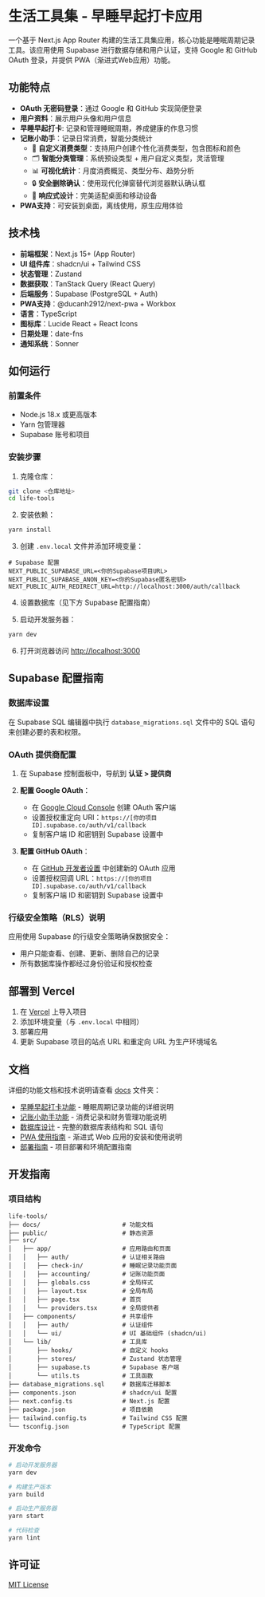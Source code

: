 # 生活工具集 - 早睡早起打卡应用

一个基于 Next.js App Router 构建的生活工具集应用，核心功能是睡眠周期记录工具。该应用使用 Supabase 进行数据存储和用户认证，支持 Google 和 GitHub OAuth 登录，并提供 PWA（渐进式Web应用）功能。

## 功能特点

- **OAuth 无密码登录**：通过 Google 和 GitHub 实现简便登录
- **用户资料**：展示用户头像和用户信息
- **早睡早起打卡**: 记录和管理睡眠周期，养成健康的作息习惯
- **记账小助手**：记录日常消费，智能分类统计
  - 🎨 **自定义消费类型**：支持用户创建个性化消费类型，包含图标和颜色
  - 🗂️ **智能分类管理**：系统预设类型 + 用户自定义类型，灵活管理
  - 📊 **可视化统计**：月度消费概览、类型分布、趋势分析
  - 🔒 **安全删除确认**：使用现代化弹窗替代浏览器默认确认框
  - 📱 **响应式设计**：完美适配桌面和移动设备
- **PWA支持**：可安装到桌面，离线使用，原生应用体验

## 技术栈

- **前端框架**：Next.js 15+ (App Router)
- **UI 组件库**：shadcn/ui + Tailwind CSS
- **状态管理**：Zustand
- **数据获取**：TanStack Query (React Query)
- **后端服务**：Supabase (PostgreSQL + Auth)
- **PWA支持**：@ducanh2912/next-pwa + Workbox
- **语言**：TypeScript
- **图标库**：Lucide React + React Icons
- **日期处理**：date-fns
- **通知系统**：Sonner

## 如何运行

### 前置条件

- Node.js 18.x 或更高版本
- Yarn 包管理器
- Supabase 账号和项目

### 安装步骤

1. 克隆仓库：

```bash
git clone <仓库地址>
cd life-tools
```

2. 安装依赖：

```bash
yarn install
```

3. 创建 `.env.local` 文件并添加环境变量：

```env
# Supabase 配置
NEXT_PUBLIC_SUPABASE_URL=<你的Supabase项目URL>
NEXT_PUBLIC_SUPABASE_ANON_KEY=<你的Supabase匿名密钥>
NEXT_PUBLIC_AUTH_REDIRECT_URL=http://localhost:3000/auth/callback
```

4. 设置数据库（见下方 Supabase 配置指南）

5. 启动开发服务器：

```bash
yarn dev
```

6. 打开浏览器访问 [http://localhost:3000](http://localhost:3000)

## Supabase 配置指南

### 数据库设置

在 Supabase SQL 编辑器中执行 `database_migrations.sql` 文件中的 SQL 语句来创建必要的表和权限。

### OAuth 提供商配置

1. 在 Supabase 控制面板中，导航到 **认证 > 提供商**

2. **配置 Google OAuth**：
   - 在 [Google Cloud Console](https://console.cloud.google.com/) 创建 OAuth 客户端
   - 设置授权重定向 URI：`https://[你的项目ID].supabase.co/auth/v1/callback`
   - 复制客户端 ID 和密钥到 Supabase 设置中

3. **配置 GitHub OAuth**：
   - 在 [GitHub 开发者设置](https://github.com/settings/developers) 中创建新的 OAuth 应用
   - 设置授权回调 URL：`https://[你的项目ID].supabase.co/auth/v1/callback`
   - 复制客户端 ID 和密钥到 Supabase 设置中

### 行级安全策略（RLS）说明

应用使用 Supabase 的行级安全策略确保数据安全：
- 用户只能查看、创建、更新、删除自己的记录
- 所有数据库操作都经过身份验证和授权检查

## 部署到 Vercel

1. 在 [Vercel](https://vercel.com) 上导入项目
2. 添加环境变量（与 `.env.local` 中相同）
3. 部署应用
4. 更新 Supabase 项目的站点 URL 和重定向 URL 为生产环境域名

## 文档

详细的功能文档和技术说明请查看 [docs](./docs/) 文件夹：

- [早睡早起打卡功能](./docs/check-in.md) - 睡眠周期记录功能的详细说明
- [记账小助手功能](./docs/accounting.md) - 消费记录和财务管理功能说明
- [数据库设计](./docs/database.md) - 完整的数据库表结构和 SQL 语句
- [PWA 使用指南](./docs/pwa-guide.md) - 渐进式 Web 应用的安装和使用说明
- [部署指南](./docs/deployment.md) - 项目部署和环境配置指南

## 开发指南

### 项目结构

```
life-tools/
├── docs/                       # 功能文档
├── public/                     # 静态资源
├── src/
│   ├── app/                    # 应用路由和页面
│   │   ├── auth/               # 认证相关路由
│   │   ├── check-in/           # 睡眠记录功能页面
│   │   ├── accounting/         # 记账功能页面
│   │   ├── globals.css         # 全局样式
│   │   ├── layout.tsx          # 全局布局
│   │   ├── page.tsx            # 首页
│   │   └── providers.tsx       # 全局提供者
│   ├── components/             # 共享组件
│   │   ├── auth/               # 认证组件
│   │   └── ui/                 # UI 基础组件 (shadcn/ui)
│   └── lib/                    # 工具库
│       ├── hooks/              # 自定义 hooks
│       ├── stores/             # Zustand 状态管理
│       ├── supabase.ts         # Supabase 客户端
│       └── utils.ts            # 工具函数
├── database_migrations.sql     # 数据库迁移脚本
├── components.json             # shadcn/ui 配置
├── next.config.ts              # Next.js 配置
├── package.json                # 项目依赖
├── tailwind.config.ts          # Tailwind CSS 配置
└── tsconfig.json               # TypeScript 配置
```

### 开发命令

```bash
# 启动开发服务器
yarn dev

# 构建生产版本
yarn build

# 启动生产服务器
yarn start

# 代码检查
yarn lint
```

## 许可证

[MIT License](LICENSE)
